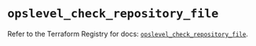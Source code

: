 # `opslevel_check_repository_file`

Refer to the Terraform Registry for docs: [`opslevel_check_repository_file`](https://registry.terraform.io/providers/opslevel/opslevel/1.6.3/docs/resources/check_repository_file).
